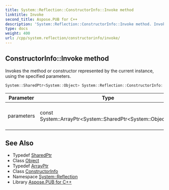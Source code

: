 ```yaml
---
title: System::Reflection::ConstructorInfo::Invoke method
linktitle: Invoke
second_title: Aspose.PUB for C++
description: 'System::Reflection::ConstructorInfo::Invoke method. Invokes the method or constructor represented by the current instance, using the specified parameters in C++.'
type: docs
weight: 400
url: /cpp/system.reflection/constructorinfo/invoke/
---
```

## ConstructorInfo::Invoke method


Invokes the method or constructor represented by the current instance, using the specified parameters.

```cpp
System::SharedPtr<System::Object> System::Reflection::ConstructorInfo::Invoke(const System::ArrayPtr<System::SharedPtr<System::Object>> &parameters)
```


| Parameter | Type | Description |
| --- | --- | --- |
| parameters | const System::ArrayPtr\<System::SharedPtr\<System::Object\>\>\& | specified parameters (not supported) |

## See Also

* Typedef [SharedPtr](../../../system/sharedptr/)
* Class [Object](../../../system/object/)
* Typedef [ArrayPtr](../../../system/arrayptr/)
* Class [ConstructorInfo](../)
* Namespace [System::Reflection](../../)
* Library [Aspose.PUB for C++](../../../)
